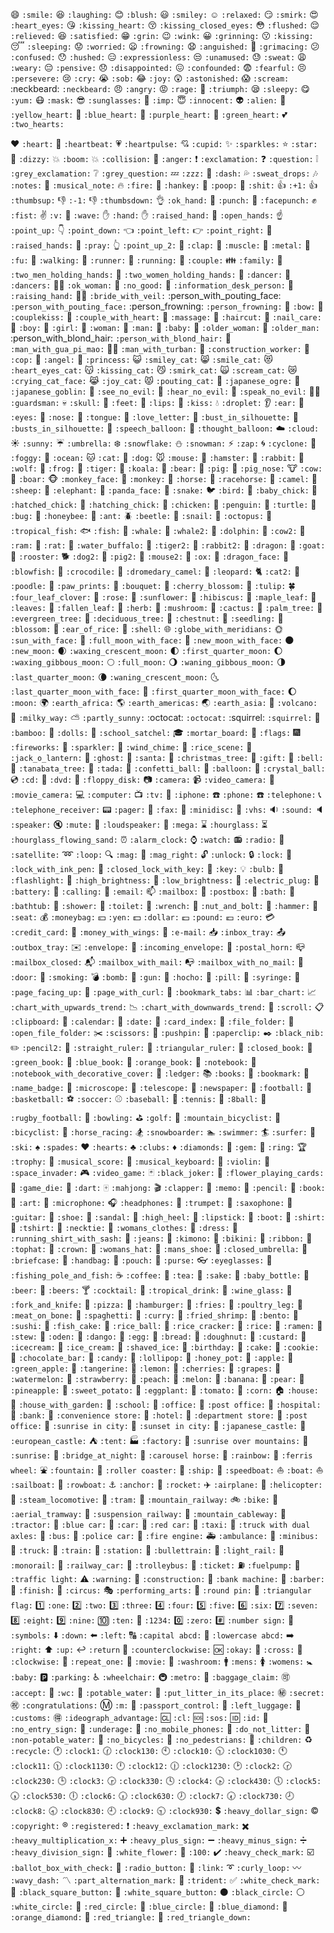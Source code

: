 :smile: `:smile:`
:laughing: `:laughing:` 
:blush: `:blush:`
:smiley: `:smiley:`
:relaxed: `:relaxed:`
:smirk: `:smirk:`
:heart_eyes: `:heart_eyes:`
:kissing_heart: `:kissing_heart:`
:kissing_closed_eyes: `:kissing_closed_eyes:`
:flushed: `:flushed:`
:relieved: `:relieved:`
:satisfied: `:satisfied:`
:grin: `:grin:`
:wink: `:wink:`
:grinning: `:grinning:`
:kissing: `:kissing:`
:sleeping: `:sleeping:`
:worried: `:worried:`
:frowning: `:frowning:`
:anguished: `:anguished:`
:grimacing: `:grimacing:`
:confused: `:confused:`
:hushed: `:hushed:`
:expressionless: `:expressionless:`
:unamused: `:unamused:`
:sweat: `:sweat:`
:weary: `:weary:`
:pensive: `:pensive:`
:disappointed: `:disappointed:`
:confounded: `:confounded:`
:fearful: `:fearful:`
:persevere: `:persevere:`
:cry: `:cry:`
:sob: `:sob:`
:joy: `:joy:`
:astonished: `:astonished:`
:scream: `:scream:`
:neckbeard: `:neckbeard:`
:angry: `:angry:`
:rage: `:rage:`
:triumph: `:triumph:`
:sleepy: `:sleepy:`
:yum: `:yum:`
:mask: `:mask:`
:sunglasses: `:sunglasses:`
:imp: `:imp:`
:innocent: `:innocent:`
:alien: `:alien:`
:yellow_heart: `:yellow_heart:`
:blue_heart: `:blue_heart:`
:purple_heart: `:purple_heart:`
:green_heart: `:green_heart:`
:two_hearts: `:two_hearts:`

:heart: `:heart:`
:heartbeat: `:heartbeat:`
:heartpulse: `:heartpulse:`
:cupid: `:cupid:`
:sparkles: `:sparkles:`
:star: `:star:`
:dizzy: `:dizzy:`
:boom: `:boom:`
:collision: `:collision:`
:anger: `:anger:`
:exclamation: `:exclamation:`
:question: `:question:`
:grey_exclamation: `:grey_exclamation:`
:grey_question: `:grey_question:`
:zzz: `:zzz:`
:dash: `:dash:`
:sweat_drops: `:sweat_drops:`
:notes: `:notes:`
:musical_note: `:musical_note:`
:fire: `:fire:`
:hankey: `:hankey:`
:poop: `:poop:`
:shit: `:shit:`
:+1: `:+1:`
:thumbsup: `:thumbsup:`
:-1: `:-1:`
:thumbsdown: `:thumbsdown:`
:ok_hand: `:ok_hand:`
:punch: `:punch:`
:facepunch: `:facepunch:`
:fist: `:fist:`
:v: `:v:`
:wave: `:wave:`
:hand: `:hand:`
:raised_hand: `:raised_hand:`
:open_hands: `:open_hands:`
:point_up: `:point_up:`
:point_down: `:point_down:`
:point_left: `:point_left:`
:point_right: `:point_right:`
:raised_hands: `:raised_hands:`
:pray: `:pray:`
:point_up_2: `:point_up_2:`
:clap: `:clap:`
:muscle: `:muscle:`
:metal: `:metal:`
:fu: `:fu:`
:walking: `:walking:`
:runner: `:runner:`
:running: `:running:`
:couple: `:couple:`
:family: `:family:`
:two_men_holding_hands: `:two_men_holding_hands:`
:two_women_holding_hands: `:two_women_holding_hands:`
:dancer: `:dancer:`
:dancers: `:dancers:`
:ok_woman: `:ok_woman:`
:no_good: `:no_good:`
:information_desk_person: `:information_desk_person:`
:raising_hand: `:raising_hand:`
:bride_with_veil: `:bride_with_veil:`
:person_with_pouting_face: `:person_with_pouting_face:`
:person_frowning: `:person_frowning:`
:bow: `:bow:`
:couplekiss: `:couplekiss:`
:couple_with_heart: `:couple_with_heart:`
:massage: `:massage:`
:haircut: `:haircut:`
:nail_care: `:nail_care:`
:boy: `:boy:`
:girl: `:girl:`
:woman: `:woman:`
:man: `:man:`
:baby: `:baby:`
:older_woman: `:older_woman:`
:older_man: `:older_man:`
:person_with_blond_hair: `:person_with_blond_hair:`
:man_with_gua_pi_mao: `:man_with_gua_pi_mao:`
:man_with_turban: `:man_with_turban:`
:construction_worker: `:construction_worker:`
:cop: `:cop:`
:angel: `:angel:`
:princess: `:princess:`
:smiley_cat: `:smiley_cat:`
:smile_cat: `:smile_cat:`
:heart_eyes_cat: `:heart_eyes_cat:`
:kissing_cat: `:kissing_cat:`
:smirk_cat: `:smirk_cat:`
:scream_cat: `:scream_cat:`
:crying_cat_face: `:crying_cat_face:`
:joy_cat: `:joy_cat:`
:pouting_cat: `:pouting_cat:`
:japanese_ogre: `:japanese_ogre:`
:japanese_goblin: `:japanese_goblin:`
:see_no_evil: `:see_no_evil:`
:hear_no_evil: `:hear_no_evil:`
:speak_no_evil: `:speak_no_evil:`
:guardsman: `:guardsman:`
:skull: `:skull:`
:feet: `:feet:`
:lips: `:lips:`
:kiss: `:kiss:`
:droplet: `:droplet:`
:ear: `:ear:`
:eyes: `:eyes:`
:nose: `:nose:`
:tongue: `:tongue:`
:love_letter: `:love_letter:`
:bust_in_silhouette: `:bust_in_silhouette:`
:busts_in_silhouette: `:busts_in_silhouette:`
:speech_balloon: `:speech_balloon:`
:thought_balloon: `:thought_balloon:`
:cloud: `:cloud:`
:sunny: `:sunny:`
:umbrella: `:umbrella:`
:snowflake: `:snowflake:`
:snowman: `:snowman:`
:zap: `:zap:`
:cyclone: `:cyclone:`
:foggy: `:foggy:`
:ocean: `:ocean:`
:cat: `:cat:`
:dog: `:dog:`
:mouse: `:mouse:`
:hamster: `:hamster:`
:rabbit: `:rabbit:`
:wolf: `:wolf:`
:frog: `:frog:`
:tiger: `:tiger:`
:koala: `:koala:`
:bear: `:bear:`
:pig: `:pig:`
:pig_nose: `:pig_nose:`
:cow: `:cow:`
:boar: `:boar:`
:monkey_face: `:monkey_face:`
:monkey: `:monkey:`
:horse: `:horse:`
:racehorse: `:racehorse:`
:camel: `:camel:`
:sheep: `:sheep:`
:elephant: `:elephant:`
:panda_face: `:panda_face:`
:snake: `:snake:`
:bird: `:bird:`
:baby_chick: `:baby_chick:`
:hatched_chick: `:hatched_chick:`
:hatching_chick: `:hatching_chick:`
:chicken: `:chicken:`
:penguin: `:penguin:`
:turtle: `:turtle:`
:bug: `:bug:`
:honeybee: `:honeybee:`
:ant: `:ant:`
:beetle: `:beetle:`
:snail: `:snail:`
:octopus: `:octopus:`
:tropical_fish: `:tropical_fish:`
:fish: `:fish:`
:whale: `:whale:`
:whale2: `:whale2:`
:dolphin: `:dolphin:`
:cow2: `:cow2:`
:ram: `:ram:`
:rat: `:rat:`
:water_buffalo: `:water_buffalo:`
:tiger2: `:tiger2:`
:rabbit2: `:rabbit2:`
:dragon: `:dragon:`
:goat: `:goat:`
:rooster: `:rooster:`
:dog2: `:dog2:`
:pig2: `:pig2:`
:mouse2: `:mouse2:`
:ox: `:ox:`
:dragon_face: `:dragon_face:`
:blowfish: `:blowfish:`
:crocodile: `:crocodile:`
:dromedary_camel: `:dromedary_camel:`
:leopard: `:leopard:`
:cat2: `:cat2:`
:poodle: `:poodle:`
:paw_prints: `:paw_prints:`
:bouquet: `:bouquet:`
:cherry_blossom: `:cherry_blossom:`
:tulip: `:tulip:`
:four_leaf_clover: `:four_leaf_clover:`
:rose: `:rose:`
:sunflower: `:sunflower:`
:hibiscus: `:hibiscus:`
:maple_leaf: `:maple_leaf:`
:leaves: `:leaves:`
:fallen_leaf: `:fallen_leaf:`
:herb: `:herb:`
:mushroom: `:mushroom:`
:cactus: `:cactus:`
:palm_tree: `:palm_tree:`
:evergreen_tree: `:evergreen_tree:`
:deciduous_tree: `:deciduous_tree:`
:chestnut: `:chestnut:`
:seedling: `:seedling:`
:blossom: `:blossom:`
:ear_of_rice: `:ear_of_rice:`
:shell: `:shell:`
:globe_with_meridians: `:globe_with_meridians:`
:sun_with_face: `:sun_with_face:`
:full_moon_with_face: `:full_moon_with_face:`
:new_moon_with_face: `:new_moon_with_face:`
:new_moon: `:new_moon:`
:waxing_crescent_moon: `:waxing_crescent_moon:`
:first_quarter_moon: `:first_quarter_moon:`
:waxing_gibbous_moon: `:waxing_gibbous_moon:`
:full_moon: `:full_moon:`
:waning_gibbous_moon: `:waning_gibbous_moon:`
:last_quarter_moon: `:last_quarter_moon:`
:waning_crescent_moon: `:waning_crescent_moon:`
:last_quarter_moon_with_face: `:last_quarter_moon_with_face:`
:first_quarter_moon_with_face: `:first_quarter_moon_with_face:`
:moon: `:moon:`
:earth_africa: `:earth_africa:`
:earth_americas: `:earth_americas:`
:earth_asia: `:earth_asia:`
:volcano: `:volcano:`
:milky_way: `:milky_way:`
:partly_sunny: `:partly_sunny:`
:octocat: `:octocat:`
:squirrel: `:squirrel:`
:bamboo: `:bamboo:`
:dolls: `:dolls:`
:school_satchel: `:school_satchel:`
:mortar_board: `:mortar_board:`
:flags: `:flags:`
:fireworks: `:fireworks:`
:sparkler: `:sparkler:`
:wind_chime: `:wind_chime:`
:rice_scene: `:rice_scene:`
:jack_o_lantern: `:jack_o_lantern:`
:ghost: `:ghost:`
:santa: `:santa:`
:christmas_tree: `:christmas_tree:`
:gift: `:gift:`
:bell: `:bell:`
:tanabata_tree: `:tanabata_tree:`
:tada: `:tada:`
:confetti_ball: `:confetti_ball:`
:balloon: `:balloon:`
:crystal_ball: `:crystal_ball:`
:cd: `:cd:`
:dvd: `:dvd:`
:floppy_disk: `:floppy_disk:`
:camera: `:camera:`
:video_camera: `:video_camera:`
:movie_camera: `:movie_camera:`
:computer: `:computer:`
:tv: `:tv:`
:iphone: `:iphone:`
:phone: `:phone:`
:telephone: `:telephone:`
:telephone_receiver: `:telephone_receiver:`
:pager: `:pager:`
:fax: `:fax:`
:minidisc: `:minidisc:`
:vhs: `:vhs:`
:sound: `:sound:`
:speaker: `:speaker:`
:mute: `:mute:`
:loudspeaker: `:loudspeaker:`
:mega: `:mega:`
:hourglass: `:hourglass:`
:hourglass_flowing_sand: `:hourglass_flowing_sand:`
:alarm_clock: `:alarm_clock:`
:watch: `:watch:`
:radio: `:radio:`
:satellite: `:satellite:`
:loop: `:loop:`
:mag: `:mag:`
:mag_right: `:mag_right:`
:unlock: `:unlock:`
:lock: `:lock:`
:lock_with_ink_pen: `:lock_with_ink_pen:`
:closed_lock_with_key: `:closed_lock_with_key:`
:key: `:key:`
:bulb: `:bulb:`
:flashlight: `:flashlight:`
:high_brightness: `:high_brightness:`
:low_brightness: `:low_brightness:`
:electric_plug: `:electric_plug:`
:battery: `:battery:`
:calling: `:calling:`
:email: `:email:`
:mailbox: `:mailbox:`
:postbox: `:postbox:`
:bath: `:bath:`
:bathtub: `:bathtub:`
:shower: `:shower:`
:toilet: `:toilet:`
:wrench: `:wrench:`
:nut_and_bolt: `:nut_and_bolt:`
:hammer: `:hammer:`
:seat: `:seat:`
:moneybag: `:moneybag:`
:yen: `:yen:`
:dollar: `:dollar:`
:pound: `:pound:`
:euro: `:euro:`
:credit_card: `:credit_card:`
:money_with_wings: `:money_with_wings:`
:e-mail: `:e-mail:`
:inbox_tray: `:inbox_tray:`
:outbox_tray: `:outbox_tray:`
:envelope: `:envelope:`
:incoming_envelope: `:incoming_envelope:`
:postal_horn: `:postal_horn:`
:mailbox_closed: `:mailbox_closed:`
:mailbox_with_mail: `:mailbox_with_mail:`
:mailbox_with_no_mail: `:mailbox_with_no_mail:`
:door: `:door:`
:smoking: `:smoking:`
:bomb: `:bomb:`
:gun: `:gun:`
:hocho: `:hocho:`
:pill: `:pill:`
:syringe: `:syringe:`
:page_facing_up: `:page_facing_up:`
:page_with_curl: `:page_with_curl:`
:bookmark_tabs: `:bookmark_tabs:`
:bar_chart: `:bar_chart:`
:chart_with_upwards_trend: `:chart_with_upwards_trend:`
:chart_with_downwards_trend: `:chart_with_downwards_trend:`
:scroll: `:scroll:`
:clipboard: `:clipboard:`
:calendar: `:calendar:`
:date: `:date:`
:card_index: `:card_index:`
:file_folder: `:file_folder:`
:open_file_folder: `:open_file_folder:`
:scissors: `:scissors:`
:pushpin: `:pushpin:`
:paperclip: `:paperclip:`
:black_nib: `:black_nib:`
:pencil2: `:pencil2:`
:straight_ruler: `:straight_ruler:`
:triangular_ruler: `:triangular_ruler:`
:closed_book: `:closed_book:`
:green_book: `:green_book:`
:blue_book: `:blue_book:`
:orange_book: `:orange_book:`
:notebook: `:notebook:`
:notebook_with_decorative_cover: `:notebook_with_decorative_cover:`
:ledger: `:ledger:`
:books: `:books:`
:bookmark: `:bookmark:`
:name_badge: `:name_badge:`
:microscope: `:microscope:`
:telescope: `:telescope:`
:newspaper: `:newspaper:`
:football: `:football:`
:basketball: `:basketball:`
:soccer: `:soccer:`
:baseball: `:baseball:`
:tennis: `:tennis:`
:8ball: `:8ball:`
:rugby_football: `:rugby_football:`
:bowling: `:bowling:`
:golf: `:golf:`
:mountain_bicyclist: `:mountain_bicyclist:`
:bicyclist: `:bicyclist:`
:horse_racing: `:horse_racing:`
:snowboarder: `:snowboarder:`
:swimmer: `:swimmer:`
:surfer: `:surfer:`
:ski: `:ski:`
:spades: `:spades:`
:hearts: `:hearts:`
:clubs: `:clubs:`
:diamonds: `:diamonds:`
:gem: `:gem:`
:ring: `:ring:`
:trophy: `:trophy:`
:musical_score: `:musical_score:`
:musical_keyboard: `:musical_keyboard:`
:violin: `:violin:`
:space_invader: `:space_invader:`
:video_game: `:video_game:`
:black_joker: `:black_joker:`
:flower_playing_cards: `:flower_playing_cards:`
:game_die: `:game_die:`
:dart: `:dart:`
:mahjong: `:mahjong:`
:clapper: `:clapper:`
:memo: `:memo:`
:pencil: `:pencil:`
:book: `:book:`
:art: `:art:`
:microphone: `:microphone:`
:headphones: `:headphones:`
:trumpet: `:trumpet:`
:saxophone: `:saxophone:`
:guitar: `:guitar:`
:shoe: `:shoe:`
:sandal: `:sandal:`
:high_heel: `:high_heel:`
:lipstick: `:lipstick:`
:boot: `:boot:`
:shirt: `:shirt:`
:tshirt: `:tshirt:`
:necktie: `:necktie:`
:womans_clothes: `:womans_clothes:`
:dress: `:dress:`
:running_shirt_with_sash: `:running_shirt_with_sash:`
:jeans: `:jeans:`
:kimono: `:kimono:`
:bikini: `:bikini:`
:ribbon: `:ribbon:`
:tophat: `:tophat:`
:crown: `:crown:`
:womans_hat: `:womans_hat:`
:mans_shoe: `:mans_shoe:`
:closed_umbrella: `:closed_umbrella:`
:briefcase: `:briefcase:`
:handbag: `:handbag:`
:pouch: `:pouch:`
:purse: `:purse:`
:eyeglasses: `:eyeglasses:`
:fishing_pole_and_fish: `:fishing_pole_and_fish:`
:coffee: `:coffee:`
:tea: `:tea:`
:sake: `:sake:`
:baby_bottle: `:baby_bottle:`
:beer: `:beer:`
:beers: `:beers:`
:cocktail: `:cocktail:`
:tropical_drink: `:tropical_drink:`
:wine_glass: `:wine_glass:`
:fork_and_knife: `:fork_and_knife:`
:pizza: `:pizza:`
:hamburger: `:hamburger:`
:fries: `:fries:`
:poultry_leg: `:poultry_leg:`
:meat_on_bone: `:meat_on_bone:`
:spaghetti: `:spaghetti:`
:curry: `:curry:`
:fried_shrimp: `:fried_shrimp:`
:bento: `:bento:`
:sushi: `:sushi:`
:fish_cake: `:fish_cake:`
:rice_ball: `:rice_ball:`
:rice_cracker: `:rice_cracker:`
:rice: `:rice:`
:ramen: `:ramen:`
:stew: `:stew:`
:oden: `:oden:`
:dango: `:dango:`
:egg: `:egg:`
:bread: `:bread:`
:doughnut: `:doughnut:`
:custard: `:custard:`
:icecream: `:icecream:`
:ice_cream: `:ice_cream:`
:shaved_ice: `:shaved_ice:`
:birthday: `:birthday:`
:cake: `:cake:`
:cookie: `:cookie:`
:chocolate_bar: `:chocolate_bar:`
:candy: `:candy:`
:lollipop: `:lollipop:`
:honey_pot: `:honey_pot:`
:apple: `:apple:`
:green_apple: `:green_apple:`
:tangerine: `:tangerine:`
:lemon: `:lemon:`
:cherries: `:cherries:`
:grapes: `:grapes:`
:watermelon: `:watermelon:`
:strawberry: `:strawberry:`
:peach: `:peach:`
:melon: `:melon:`
:banana: `:banana:`
:pear: `:pear:`
:pineapple: `:pineapple:`
:sweet_potato: `:sweet_potato:`
:eggplant: `:eggplant:`
:tomato: `:tomato:`
:corn: `:corn:`
:house: `:house:`
:house_with_garden: `:house_with_garden:`
:school: `:school:`
:office: `:office:`
:post_office: `:post office:`
:hospital: `:hospital:`
:bank: `:bank:`
:convenience_store: `:convenience store:`
:hotel: `:hotel:`
:department_store: `:department store:`
:european_post_office: `:post office:`
:city_sunrise: `:sunrise in city:`
:city_sunset: `:sunset in city:`
:japanese_castle: `:japanese_castle:`
:european_castle: `:european_castle:`
:tent: `:tent:`
:factory: `:factory:`
:sunrise_over_mountains: `:sunrise over mountains:`
:sunrise: `:sunrise:`
:bridge_at_night: `:bridge_at_night:`
:carousel_horse: `:carousel horse:`
:rainbow: `:rainbow:`
:ferris_wheel: `:ferris wheel:`
:fountain: `:fountain:`
:roller_coaster: `:roller coaster:`
:ship: `:ship:`
:speedboat: `:speedboat:`
:boat: `:boat:`
:sailboat: `:sailboat:`
:rowboat: `:rowboat:`
:anchor: `:anchor:`
:rocket: `:rocket:`
:airplane: `:airplane:`
:helicopter: `:helicopter:`
:steam_locomotive: `:steam_locomotive:`
:tram: `:tram:`
:mountain_railway: `:mountain_railway:`
:bike: `:bike:`
:aerial_tramway: `:aerial_tramway:`
:suspension_railway: `:suspension_railway:`
:mountain_cableway: `:mountain_cableway:`
:tractor: `:tractor:`
:blue_car: `:blue car:`
:car: `:car:`
:red_car: `:red car:`
:taxi: `:taxi:`
:articulated_lorry: `:truck with dual axles:`
:bus: `:bus:`
:police_car: `:police car:`
:fire_engine: `:fire engine:`
:ambulance: `:ambulance:`
:minibus: `:minibus:`
:truck: `:truck:`
:train: `:train:`
:station: `:station:`
:bullettrain_side: `:bullettrain:`
:light_rail: `:light_rail:`
:monorail: `:monorail:`
:railway_car: `:railway_car:`
:trolleybus: `:trolleybus:`
:ticket: `:ticket:`
:fuelpump: `:fuelpump:`
:vertical_traffic_light: `:traffic light:`
:warning: `:warning:`
:construction: `:construction:`
:atm: `:bank machine:`
:barber: `:barber:`
:checkered_flag: `:finish:`
:circus_tent: `:circus:`
:performing_arts: `:performing_arts:`
:round_pushpin: `:round pin:`
:triangular_flag_on_post: `:triangular flag:`
:one: `:one:`
:two: `:two:`
:three: `:three:`
:four: `:four:`
:five: `:five:`
:six: `:six:`
:seven: `:seven:`
:eight: `:eight:`
:nine: `:nine:`
:keycap_ten: `:ten:`
:1234: `:1234:`
:zero: `:zero:`
:hash: `:number sign:`
:symbols: `:symbols:`
:arrow_down: `:down:`
:arrow_left: `:left:`
:capital_abcd: `:capital abcd:`
:abcd: `:lowercase abcd:`
:arrow_right: `:right:`
:arrow_up: `:up:`
:leftwards_arrow_with_hook: `:return`
:arrows_counterclockwise: `:counterclockwise:`
:ok: `:okay:`
:twisted_rightwards_arrows: `:cross:`
:repeat: `:clockwise:`
:repeat_one: `:repeat_one:`
:cinema: `:movie:`
:restroom: `:washroom:`
:mens: `:mens:`
:womens: `:womens:`
:baby_symbol: `:baby:`
:parking: `:parking:`
:wheelchair: `:wheelchair:`
:metro: `:metro:`
:baggage_claim: `:baggage_claim:`
:accept: `:accept:`
:wc: `:wc:`
:potable_water: `:potable_water:`
:put_litter_in_its_place: `:put_litter_in_its_place:`
:secret: `:secret:`
:congratulations: `:congratulations:`
:m: `:m:`
:passport_control: `:passport_control:`
:left_luggage: `:left_luggage:`
:customs: `:customs:`
:ideograph_advantage: `:ideograph_advantage:`
:cl: `:cl:`
:sos: `:sos:`
:id: `:id:`
:no_entry_sign: `:no_entry_sign:`
:underage: `:underage:`
:no_mobile_phones: `:no_mobile_phones:`
:do_not_litter: `:do_not_litter:`
:non-potable_water: `:non-potable_water:`
:no_bicycles: `:no_bicycles:`
:no_pedestrians: `:no_pedestrians:`
:children_crossing: `:children:`
:recycle: `:recycle:`
:clock1: `:clock1:`
:clock130: `:clock130:`
:clock10: `:clock10:`
:clock1030: `:clock1030:`
:clock11: `:clock11:`
:clock1130: `:clock1130:`
:clock12: `:clock12:`
:clock1230: `:clock1230:`
:clock2: `:clock2:`
:clock230: `:clock230:`
:clock3: `:clock3:`
:clock330: `:clock330:`
:clock4: `:clock4:`
:clock430: `:clock430:`
:clock5: `:clock5:`
:clock530: `:clock530:`
:clock6: `:clock6:`
:clock630: `:clock630:`
:clock7: `:clock7:`
:clock730: `:clock730:`
:clock8: `:clock8:`
:clock830: `:clock830:`
:clock9: `:clock9:`
:clock930: `:clock930:`
:heavy_dollar_sign: `:heavy_dollar_sign:`
:copyright: `:copyright:`
:registered: `:registered:`
:heavy_exclamation_mark: `:heavy_exclamation_mark:`
:heavy_multiplication_x: `:heavy_multiplication_x:`
:heavy_plus_sign: `:heavy_plus_sign:`
:heavy_minus_sign: `:heavy_minus_sign:`
:heavy_division_sign: `:heavy_division_sign:`
:white_flower: `:white_flower:`
:100: `:100:`
:heavy_check_mark: `:heavy_check_mark:`
:ballot_box_with_check: `:ballot_box_with_check:`
:radio_button: `:radio_button:`
:link: `:link:`
:curly_loop: `:curly_loop:`
:wavy_dash: `:wavy_dash:`
:part_alternation_mark: `:part_alternation_mark:`
:trident: `:trident:`
:white_check_mark: `:white_check_mark:`
:black_square_button: `:black_square_button:`
:white_square_button: `:white_square_button:`
:black_circle: `:black_circle:`
:white_circle: `:white_circle:`
:red_circle: `:red_circle:`
:large_blue_circle: `:blue_circle:`
:large_blue_diamond: `:blue_diamond:`
:large_orange_diamond: `:orange_diamond:`
:small_red_triangle: `:red_triangle:`
:small_red_triangle_down: `:red_triangle_down:`
